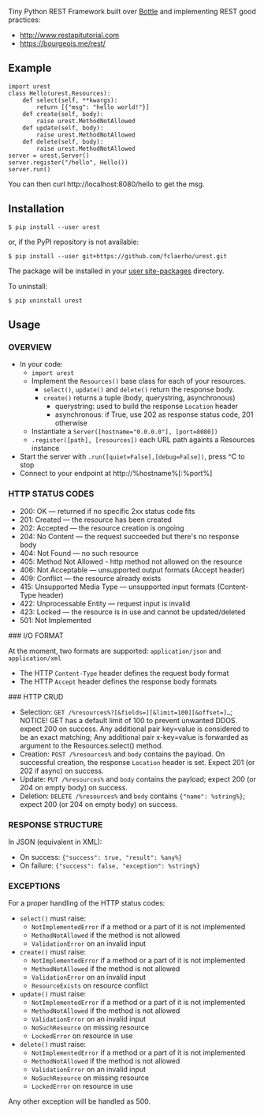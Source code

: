
Tiny Python REST Framework built over [Bottle](http://bottlepy.org/docs/dev/index.html) and implementing REST good practices:
  * http://www.restapitutorial.com
  * https://bourgeois.me/rest/


Example
-------

	import urest
	class Hello(urest.Resources):
		def select(self, **kwargs):
			return [{"msg": "hello world!"}]
		def create(self, body):
			raise urest.MethodNotAllowed
		def update(self, body):
			raise urest.MethodNotAllowed
		def delete(self, body):
			raise urest.MethodNotAllowed
	server = urest.Server()
	server.register("/hello", Hello())
	server.run()

You can then curl http://localhost:8080/hello to get the msg.


Installation
------------

	$ pip install --user urest

or, if the PyPI repository is not available:

	$ pip install --user git+https://github.com/fclaerho/urest.git

The package will be installed in your [user site-packages](https://www.python.org/dev/peps/pep-0370/#specification) directory.

To uninstall:

	$ pip uninstall urest


Usage
-----

### OVERVIEW

  * In your code:
    * `import urest`
    * Implement the `Resources()` base class for each of your resources.
      * `select()`, `update()` and `delete()` return the response body.
      * `create()` returns a tuple (body, querystring, asynchronous)
        * querystring: used to build the response `Location` header
        * asynchronous: if True, use 202 as response status code, 201 otherwise
    * Instantiate a `Server([hostname="0.0.0.0"], [port=8080])`
    * `.register([path], [resources])` each URL path againts a Resources instance
  * Start the server with `.run([quiet=False],[debug=False])`, press ^C to stop
  * Connect to your endpoint at http://%hostname%[:%port%]

### HTTP STATUS CODES

  * 200: OK — returned if no specific 2xx status code fits
  * 201: Created — the resource has been created
  * 202: Accepted — the resource creation is ongoing
  * 204: No Content — the request succeeded but there's no response body
  * 404: Not Found — no such resource
  * 405: Method Not Allowed - http method not allowed on the resource
  * 406: Not Acceptable — unsupported output formats (Accept header)
  * 409: Conflict — the resource already exists
  * 415: Unsupported Media Type — unsupported input formats (Content-Type header)
  * 422: Unprocessable Entity — request input is invalid
  * 423: Locked — the resource is in use and cannot be updated/deleted
  * 501: Not Implemented

### I/O FORMAT

At the moment, two formats are supported: `application/json` and `application/xml`
  * The HTTP `Content-Type` header defines the request body format
  * The HTTP `Accept` header defines the response body formats

### HTTP CRUD

  * Selection: `GET /%resources%?[&fields=][&limit=100][&offset=]…`;
    NOTICE! GET has a default limit of 100 to prevent unwanted DDOS.
    expect 200 on success.
    Any additional pair key=value is considered to be an exact matching;
    Any additional pair x-key=value is forwarded as argument to the Resources.select() method.
  * Creation:
    `POST /%resources%` and `body` contains the payload.
    On successful creation, the response `Location` header is set.
    Expect 201 (or 202 if async) on success.
  * Update: `PUT /%resources%` and `body` contains the payload;
    expect 200 (or 204 on empty body) on success.
  * Deletion: `DELETE /%resources%` and `body` contains `{"name": %string%}`;
    expect 200 (or 204 on empty body) on success.

### RESPONSE STRUCTURE

In JSON (equivalent in XML):
  * On success: `{"success": true, "result": %any%}`
  * On failure: `{"success": false, "exception": %string%}`

### EXCEPTIONS

For a proper handling of the HTTP status codes:

  * `select()` must raise:
    * `NotImplementedError` if a method or a part of it is not implemented
    * `MethodNotAllowed` if the method is not allowed
    * `ValidationError` on an invalid input
  * `create()` must raise:
    * `NotImplementedError` if a method or a part of it is not implemented
    * `MethodNotAllowed` if the method is not allowed
    * `ValidationError` on an invalid input
    * `ResourceExists` on resource conflict
  * `update()` must raise:
    * `NotImplementedError` if a method or a part of it is not implemented
    * `MethodNotAllowed` if the method is not allowed
    * `ValidationError` on an invalid input
    * `NoSuchResource` on missing resource
    * `LockedError` on resource in use
  * `delete()` must raise:
    * `NotImplementedError` if a method or a part of it is not implemented
    * `MethodNotAllowed` if the method is not allowed
    * `ValidationError` on an invalid input
    * `NoSuchResource` on missing resource
    * `LockedError` on resource in use

Any other exception will be handled as 500.
